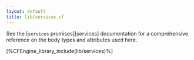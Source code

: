 ```yaml
---
layout: default
title: lib/services.cf
---
```


See the [`services` promises][services] documentation for a
comprehensive reference on the body types and attributes used here.

[%CFEngine_library_include(lib/services)%]
